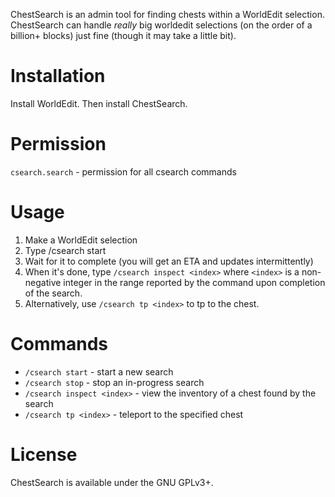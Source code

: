 ChestSearch is an admin tool for finding chests within a WorldEdit selection. ChestSearch can handle *really* big worldedit selections (on the order of a billion+ blocks) just fine (though it may take a little bit).

# Installation

Install WorldEdit. Then install ChestSearch.

# Permission

`csearch.search` - permission for all csearch commands

# Usage

1. Make a WorldEdit selection
2. Type /csearch start
3. Wait for it to complete (you will get an ETA and updates intermittently)
4. When it's done, type `/csearch inspect <index>` where `<index>` is a non-negative integer in the range reported by the command upon completion of the search.
5. Alternatively, use `/csearch tp <index>` to tp to the chest.

# Commands

* `/csearch start` - start a new search
* `/csearch stop` - stop an in-progress search
* `/csearch inspect <index>` - view the inventory of a chest found by the search 
* `/csearch tp <index>` - teleport to the specified chest

# License

ChestSearch is available under the GNU GPLv3+.
